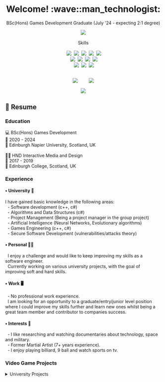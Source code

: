 <!--HEADER-->
<h1 align="center"> Welcome! :wave::man_technologist:</h1>
<p align="center"> BSc(Hons) Games Development Graduate (July '24 - expecting 2:1 degree)</p>
  
<!--SOCIAL MEDIA-->
<p align="center">
  <a href="https://www.linkedin.com/in/edgar-park-706545b7/">
    <img src="https://img.shields.io/badge/linkedin-%230077B5.svg?&style=for-the-badge&logo=linkedin&logoColor=white" />
  </a>
</p>

<!--SKILLS-->
<p align='center'>
  Skills</br>
  <br>
  &nbsp;<img src="https://img.shields.io/badge/Visual_Studio-5C2D91?style=for-the-badge&logo=visual%20studio&logoColor=white"/>
  &nbsp;<img src="https://img.shields.io/badge/Visual%20Studio%20Code-0078d7.svg?style=for-the-badge&logo=visual-studio-code&logoColor=white"/>
  &nbsp;<img src="https://img.shields.io/badge/.NET-5C2D91?style=for-the-badge&logo=.net&logoColor=white"/>
  &nbsp;<img src="https://img.shields.io/badge/C%23-239120?style=for-the-badge&logo=c-sharp&logoColor=white"/>
  &nbsp;<img src="https://img.shields.io/badge/C%2B%2B-00599C?style=for-the-badge&logo=c%2B%2B&logoColor=white"/>
  <br>
  &nbsp;<img src="https://img.shields.io/badge/Unity-100000?style=for-the-badge&logo=unity&logoColor=white"/>
  &nbsp;<img src="https://img.shields.io/badge/adobe%20illustrator-%23FF9A00.svg?style=for-the-badge&logo=adobe%20illustrator&logoColor=white"/>
  &nbsp;<img src="https://img.shields.io/badge/Trello-%23026AA7.svg?style=for-the-badge&logo=Trello&logoColor=white"/>
  &nbsp;<img src="https://img.shields.io/badge/Windows-0078D6?style=for-the-badge&logo=windows&logoColor=white"/>
  <br>
  &nbsp;<img src="https://img.shields.io/badge/git-%23F05033.svg?style=for-the-badge&logo=git&logoColor=white"/>
  &nbsp;<img src="https://img.shields.io/badge/github-%23121011.svg?style=for-the-badge&logo=github&logoColor=white"/>
  &nbsp;<img src="https://img.shields.io/badge/Microsoft_Office-D83B01?style=for-the-badge&logo=microsoft-office&logoColor=white"/>
</p>    

<!--GITHUB STATS-->
<p align='center'>
</br>
  <a href="#"><img src="https://github-readme-stats.vercel.app/api?username=EdgarX202&show_icons=true&count_private=true&theme=gruvbox" width="400"></a>&nbsp;&nbsp;&nbsp;&nbsp;&nbsp;&nbsp;&nbsp;&nbsp;
  <a href="#"><img src="https://github-readme-stats.vercel.app/api/top-langs/?username=EdgarX202&theme=gruvbox" width="245"/></a>
</p>

<!--SUMMARY CARD-->
<p align='center'>
  <a href="#"><img src="https://github-profile-summary-cards.vercel.app/api/cards/profile-details?username=EdgarX202&theme=dark"/></a>
</p>

<h2>📃 Resume</h2>
<h3> Education </h3>
💻 BSc(Hons) Games Development</br>
📅 2020 - 2024</br>
📍 Edinburgh Napier University, Scotland, UK</br>
</br>
👨‍💻 HND Interactive Media and Design</br>
📅 2017 - 2019</br>
📍 Edinburgh College, Scotland, UK</br>

<h3> Experience </h3>
<h4> • University 🏫 </h4>
I have gained basic knowledge in the following areas:</br>
&nbsp;&nbsp;- Software development (c++, c#)</br>
&nbsp;&nbsp;- Algorithms and Data Structures (c#)</br>
&nbsp;&nbsp;- Project Management (Being a project manager in the group project)</br>
&nbsp;&nbsp;- Artificial Intelligence (Neural Networks, Evolutionary algorithms)</br>
&nbsp;&nbsp;- Games Engineering (c++, c#)</br>
&nbsp;&nbsp;- Secure Software Development (vulnerabilities/attacks theory)
  
<h4> • Personal 👨‍🎓 </h4>
&nbsp;&nbsp;I enjoy a challenge and would like to keep improving my skills as a software engineer.</br>
&nbsp;&nbsp;Currently working on various university projects, with the goal of improving soft and hard skills.</br>
  
<h4> • Work 🖥️ </h4>
&nbsp;&nbsp;- No professional work experience.</br>
&nbsp;&nbsp;I am looking for an opportunity to a graduate/entry/junior level position where I could improve my skills further and learn new ones whilst being a great team member and contributor to companies success.</br>

<h4> • Interests 🎱</h4>
&nbsp;&nbsp;- I like researching and watching documentaries about technology, space and military.</br>
&nbsp;&nbsp;- Former Martial Artist (7+ years experience).</br>
&nbsp;&nbsp;- I enjoy playing billiard, 9 ball and watch sports on tv.</br>

<h3>Video Game Projects</h3>
<details>
<summary>University Projects</summary>
<br>
• 2D Platformer. C#, Unity, Adobe Illustrator. I was primarly a project manager during this project.<br>
&nbsp;&nbsp; In addition, I took charge of creating visuals/UI, and one platformer level.
<img src='https://github.com/EdgarX202/AzollaGP/blob/master/34.gif' width='600'> </br>
<br>
• 2D Tower Defence game prototype. C#, Unity, Aseprite. </br>
&nbsp;&nbsp; Worked on the project as a solo developer.</br>
<img src='https://github.com/EdgarX202/2D-Tower-Defence/blob/master/demo.gif' width='600'> </br>
<br>
• 2D Platformer. C++, SFML, Adobe Illustrator. </br>
&nbsp;&nbsp; Worked on the project in a team of two. Splitting tasks equally.</br>
<img src='https://github.com/EdgarX202/MageMadnessGE/assets/79812399/59c202f2-7581-499b-b467-06ec2d2025b1' width='600'> </br>
</details>
<!--
<details>
  <summary>Personal Projects (under construction)</summary>
<br>
  - Projects currently in development.
</details>
--
<h3>Software Projects</h3>
<details>
<summary>Personal Projects (under construction)</summary>
<br>
- Projects currently in development.
</details>
-->
